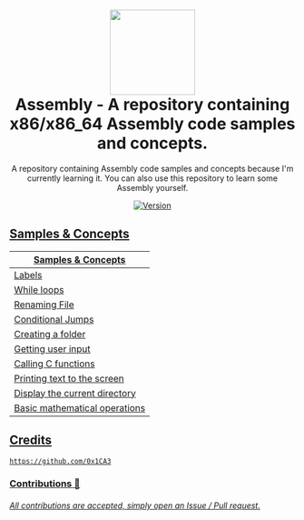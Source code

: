 <h1 align="center">
	<img src="https://www.pngkey.com/png/full/479-4794953_assembly-x86-x86-icon.png" width="150px"><br>
    Assembly - A repository containing x86/x86_64 Assembly code samples and concepts.
</h1>
<p align="center">
	A repository containing Assembly code samples and concepts because I'm currently learning it. You can also use this repository to learn some Assembly yourself.
</p>

<p align="center">
	<a href="https://deno.land" target="_blank">
    	<img src="https://img.shields.io/badge/Version-1.0.0-7DCDE3?style=for-the-badge" alt="Version">
</p>
  
## Samples & Concepts
Samples & Concepts  |
-------- |
Labels |
While loops |
Renaming File |
Conditional Jumps |
Creating a folder |
Getting user input |
Calling C functions |
Printing text to the screen |
Display the current directory |
Basic mathematical operations |

## Credits
```
https://github.com/0x1CA3
```

### Contributions 🎉
###### All contributions are accepted, simply open an Issue / Pull request.
